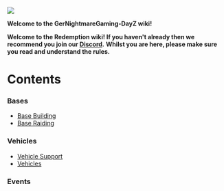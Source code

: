 ![](https://i.ibb.co/h1ztDsT/grey.png)

**Welcome to the GerNightmareGaming-DayZ wiki!**

**Welcome to the Redemption wiki! If you haven't already then we recommend you join our [Discord](https://discord.gg/ZChXPUxAct).**
**Whilst you are here, please make sure you read and understand the rules.**

# Contents

### Bases
 
* [Base Building](https://github.com/GerNightmareGaming/GerNightmareGaming-DayZ/wiki/Bases)
* [Base Raiding](https://github.com/GerNightmareGaming/GerNightmareGaming-DayZ/wiki/Base-Raiding)

### Vehicles

* [Vehicle Support](https://github.com/GerNightmareGaming/GerNightmareGaming-DayZ/wiki/Vehicle-Support)
* [Vehicles](https://github.com/GerNightmareGaming/GerNightmareGaming-DayZ/wiki/Vehicles)

### Events